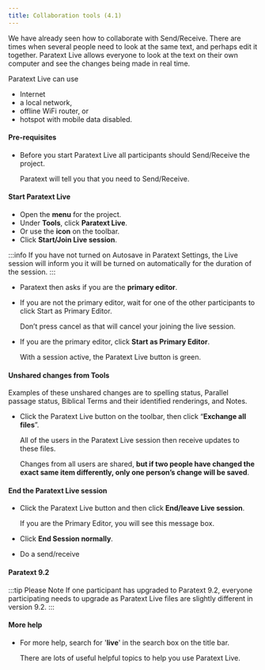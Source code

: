 ```yaml
---
title: Collaboration tools (4.1)
---
```

We have already seen how to collaborate with Send/Receive. There are times when several people need to look at the same text, and perhaps edit it together. Paratext Live allows everyone to look at the text on their own computer and see the changes being made in real time.

Paratext Live can use

-   Internet
-   a local network,
-   offline WiFi router, or
-   hotspot with mobile data disabled.

#### Pre-requisites

-   Before you start Paratext Live all participants should Send/Receive the project.

    Paratext will tell you that you need to Send/Receive.

#### Start Paratext Live

-   Open the **menu** for the project.
-   Under **Tools**, click **Paratext Live**.
-   Or use the **icon** on the toolbar.
-   Click **Start/Join Live session**.

:::info
If you have not turned on Autosave in Paratext Settings, the Live session will inform you it will be turned on automatically for the duration of the session.
:::

-   Paratext then asks if you are the **primary editor**.
-   If you are not the primary editor, wait for one of the other participants to click Start as Primary Editor.

    Don’t press cancel as that will cancel your joining the live session.

-   If you are the primary editor, click **Start as Primary Editor**.

    With a session active, the Paratext Live button is green.

#### Unshared changes from Tools

Examples of these unshared changes are to spelling status, Parallel passage status, Biblical Terms and their identified renderings, and Notes.

-   Click the Paratext Live button on the toolbar, then click “**Exchange all files**”.

    All of the users in the Paratext Live session then receive updates to these files.

    Changes from all users are shared, **but if two people have changed the exact same item differently, only one person’s change will be saved**.

#### End the Paratext Live session

-   Click the Paratext Live button and then click **End/leave Live session**.

    If you are the Primary Editor, you will see this message box.

-   Click **End Session normally**.
-   Do a send/receive

#### Paratext 9.2
:::tip Please Note
If one participant has upgraded to Paratext 9.2, everyone participating needs to upgrade as Paratext Live files are slightly different in version 9.2.
:::
#### More help

-   For more help, search for '**live**' in the search box on the title bar.

    There are lots of useful helpful topics to help you use Paratext Live.

